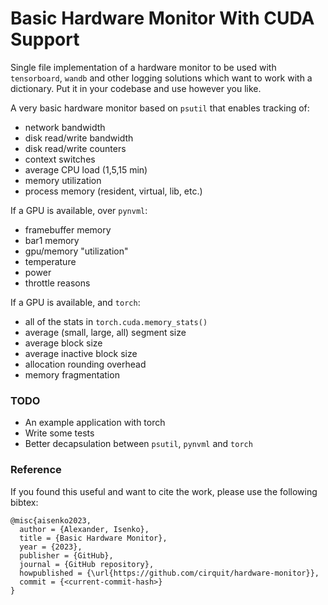 # Basic Hardware Monitor With CUDA Support

Single file implementation of a hardware monitor to be used with `tensorboard`, `wandb` and other logging solutions which want to work with a dictionary. Put it in your codebase and use however you like.

A very basic hardware monitor based on `psutil` that enables tracking of:

* network bandwidth
* disk read/write bandwidth
* disk read/write counters
* context switches
* average CPU load (1,5,15 min)
* memory utilization
* process memory (resident, virtual, lib, etc.)

If a GPU is available, over `pynvml`:

* framebuffer memory
* bar1 memory
* gpu/memory "utilization"
* temperature
* power
* throttle reasons

If a GPU is available, and `torch`:

* all of the stats in `torch.cuda.memory_stats()`
* average (small, large, all) segment size
* average block size
* average inactive block size
* allocation rounding overhead
* memory fragmentation

### TODO

* An example application with torch
* Write some tests
* Better decapsulation between `psutil`, `pynvml` and `torch`

### Reference

If you found this useful and want to cite the work, please use the following bibtex:

```
@misc{aisenko2023,
  author = {Alexander, Isenko},
  title = {Basic Hardware Monitor},
  year = {2023},
  publisher = {GitHub},
  journal = {GitHub repository},
  howpublished = {\url{https://github.com/cirquit/hardware-monitor}},
  commit = {<current-commit-hash>}
}
```